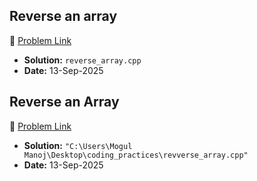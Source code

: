 ## Reverse an array
🔗 [Problem Link](https://www.geeksforgeeks.org/problems/reverse-an-array/0)
- **Solution:** `reverse_array.cpp`
- **Date:** 13-Sep-2025

## Reverse an Array
🔗 [Problem Link](https://www.geeksforgeeks.org/problems/reverse-an-array/0)
- **Solution:** `"C:\Users\Mogul Manoj\Desktop\coding_practices\revverse_array.cpp"`
- **Date:** 13-Sep-2025

